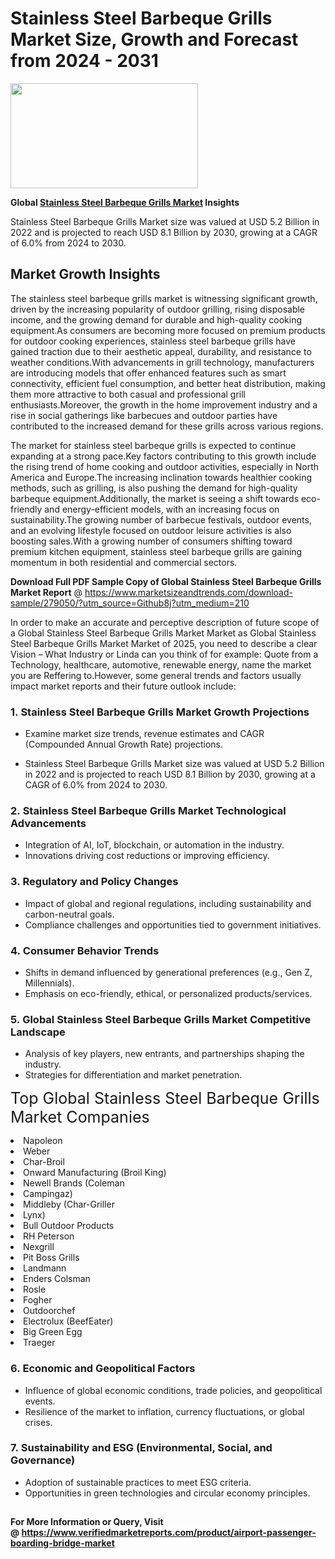 <H1>Stainless Steel Barbeque Grills Market Size, Growth and Forecast from 2024 - 2031</H1><img class="aligncenter size-medium wp-image-584254" src="https://thirdeyenews.in/wp-content/uploads/2024/09/Global-Market-Research-300x168.jpeg" alt="" width="300" height="168" /><p><strong>Global&nbsp;<a href="https://www.marketsizeandtrends.com/download-sample/279050/?utm_source=Github8j?utm_medium=210">Stainless Steel Barbeque Grills Market</a> Insights</strong></p><p>Stainless Steel Barbeque Grills Market size was valued at USD 5.2 Billion in 2022 and is projected to reach USD 8.1 Billion by 2030, growing at a CAGR of 6.0% from 2024 to 2030.</p><p><h2>Market Growth Insights</h2> <p>The stainless steel barbeque grills market is witnessing significant growth, driven by the increasing popularity of outdoor grilling, rising disposable income, and the growing demand for durable and high-quality cooking equipment.As consumers are becoming more focused on premium products for outdoor cooking experiences, stainless steel barbeque grills have gained traction due to their aesthetic appeal, durability, and resistance to weather conditions.With advancements in grill technology, manufacturers are introducing models that offer enhanced features such as smart connectivity, efficient fuel consumption, and better heat distribution, making them more attractive to both casual and professional grill enthusiasts.Moreover, the growth in the home improvement industry and a rise in social gatherings like barbecues and outdoor parties have contributed to the increased demand for these grills across various regions.</p> <p>The market for stainless steel barbeque grills is expected to continue expanding at a strong pace.Key factors contributing to this growth include the rising trend of home cooking and outdoor activities, especially in North America and Europe.The increasing inclination towards healthier cooking methods, such as grilling, is also pushing the demand for high-quality barbeque equipment.Additionally, the market is seeing a shift towards eco-friendly and energy-efficient models, with an increasing focus on sustainability.The growing number of barbecue festivals, outdoor events, and an evolving lifestyle focused on outdoor leisure activities is also boosting sales.With a growing number of consumers shifting toward premium kitchen equipment, stainless steel barbeque grills are gaining momentum in both residential and commercial sectors.</p> <p><span class=""><strong>Download Full PDF Sample Copy of Global Stainless Steel Barbeque Grills Market Report</strong> @ <a href="https://www.marketsizeandtrends.com/download-sample/279050/?utm_source=Github8j?utm_medium=210" target="_blank">https://www.marketsizeandtrends.com/download-sample/279050/?utm_source=Github8j?utm_medium=210</a></span></p><p>In order to make an accurate and perceptive description of future scope of a Global&nbsp;Stainless Steel Barbeque Grills Market Market as Global&nbsp;Stainless Steel Barbeque Grills Market Market of 2025, you need to describe a clear Vision &ndash; What Industry or Linda can you think of for example: Quote from a Technology, healthcare, automotive, renewable energy, name the market you are Reffering to.However, some general trends and factors usually impact market reports and their future outlook include:</p><h3>1.&nbsp;<strong>Stainless Steel Barbeque Grills Market Growth Projections</strong></h3><ul><li>Examine market size trends, revenue estimates and CAGR (Compounded Annual Growth Rate) projections.</li><li><p>Stainless Steel Barbeque Grills Market size was valued at USD 5.2 Billion in 2022 and is projected to reach USD 8.1 Billion by 2030, growing at a CAGR of 6.0% from 2024 to 2030.</p></li></ul><h3>2.&nbsp;<strong>Stainless Steel Barbeque Grills Market Technological Advancements</strong></h3><ul><li>Integration of AI, IoT, blockchain, or automation in the industry.</li><li>Innovations driving cost reductions or improving efficiency.</li></ul><h3>3.&nbsp;<strong>Regulatory and Policy Changes</strong></h3><ul><li>Impact of global and regional regulations, including sustainability and carbon-neutral goals.</li><li>Compliance challenges and opportunities tied to government initiatives.</li></ul><h3>4.&nbsp;<strong>Consumer Behavior Trends</strong></h3><ul><li>Shifts in demand influenced by generational preferences (e.g., Gen Z, Millennials).</li><li>Emphasis on eco-friendly, ethical, or personalized products/services.</li></ul><h3>5.&nbsp;<strong>Global Stainless Steel Barbeque Grills Market Competitive Landscape</strong></h3><ul><li>Analysis of key players, new entrants, and partnerships shaping the industry.</li><li>Strategies for differentiation and market penetration.</li></ul><p data-pm-slice="1 1 []"><span style="color: inherit; font-family: inherit; font-size: 25px;">Top Global Stainless Steel Barbeque Grills Market Companies</span></p><div class="" data-test-id=""><p><li>Napoleon</li><li> Weber</li><li> Char-Broil</li><li> Onward Manufacturing (Broil King)</li><li> Newell Brands (Coleman</li><li> Campingaz)</li><li> Middleby (Char-Griller</li><li> Lynx)</li><li> Bull Outdoor Products</li><li> RH Peterson</li><li> Nexgrill</li><li> Pit Boss Grills</li><li> Landmann</li><li> Enders Colsman</li><li> Rosle</li><li> Fogher</li><li> Outdoorchef</li><li> Electrolux (BeefEater)</li><li> Big Green Egg</li><li> Traeger</li></p></div><h3>6.&nbsp;<strong>Economic and Geopolitical Factors</strong></h3><ul><li>Influence of global economic conditions, trade policies, and geopolitical events.</li><li>Resilience of the market to inflation, currency fluctuations, or global crises.</li></ul><h3>7.&nbsp;<strong>Sustainability and ESG (Environmental, Social, and Governance)</strong></h3><ul><li>Adoption of sustainable practices to meet ESG criteria.</li><li>Opportunities in green technologies and circular economy principles.</li></ul><h2><strong style="font-size: 14px;">For More Information or Query, Visit @&nbsp;</strong><a style="background-color: #ffffff; font-size: 14px;" href="https://www.marketsizeandtrends.com/report/stainless-steel-barbeque-grills-market/" target="_blank">https://www.verifiedmarketreports.com/product/airport-passenger-boarding-bridge-market</a></h2>